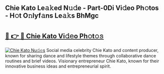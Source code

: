 ## Chie Kato Le𝚊𝚔ed N𝚞𝚍e - Part-0Di Vi𝚍eo Ph𝚘tos - H𝚘t O𝚗lyf𝚊ns Le𝚊𝚔s BhMgc

# <h2><a href="http://hf650cu.feru.top/?c=Chie+Kato">🔗 👉 🔴 Chie Kato Vi𝚍𝚎o Ph𝚘t𝚘𝚜</a></h2>

[![Chie Kato Nu𝚍𝚎s](https://i.imgur.com/0TWrTi3.gif)](http://hf650cu.feru.top/?c=Chie+Kato)
Social media celebrity Chie Kato and content producer, known for sharing dance and lifestyle themes through collaborative dance routines and brief videos. Visionary entrepreneur Chie Kato, known for their innovative business ideas and entrepreneurial spirit. 

